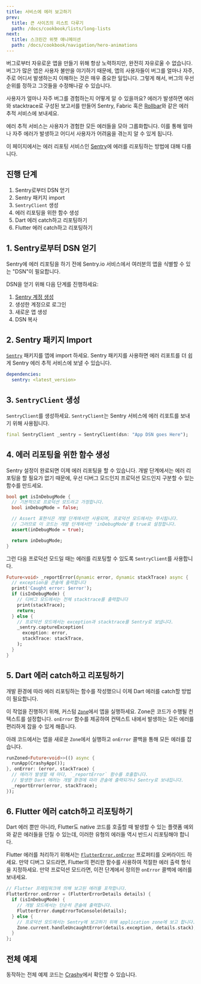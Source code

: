 ```yaml
---
title: 서비스에 에러 보고하기
prev:
  title: 큰 사이즈의 리스트 다루기
  path: /docs/cookbook/lists/long-lists
next:
  title: 스크린간 위젯 애니메이션
  path: /docs/cookbook/navigation/hero-animations
---
```


버그로부터 자유로운 앱을 만들기 위해 항상 노력하지만, 완전히 자유로울 수 없습니다.
버그가 많은 앱은 사용자 불만을 야기하기 때문에, 앱의 사용자들이 버그를 얼마나 자주, 
주로 어디서 발생하는지 이해하는 것은 매우 중요한 일입니다. 그렇게 해서, 
버그의 우선 순위를 정하고 그것들을 수정해나갈 수 있습니다.

사용자가 얼마나 자주 버그를 경험하는지 어떻게 알 수 있을까요? 에러가 발생하면 
에러와 stacktrace로 구성된 보고서를 만들어 Sentry, Fabric 혹은 [Rollbar](https://rollbar.com/)와 같은 
에러 추적 서비스에 보내세요.

에러 추적 서비스는 사용자가 경험한 모든 에러들을 모아 그룹화합니다. 
이를 통해 얼마나 자주 에러가 발생하고 어디서 사용자가 어려움을 겪는지 알 수 있게 됩니다.

이 페이지에서는 에러 리포팅 서비스인 [Sentry](https://sentry.io/welcome/)에 에러를 리포팅하는 방법에 대해 다룹니다.

## 진행 단계

  1. Sentry로부터 DSN 얻기
  2. Sentry 패키지 import
  3. `SentryClient` 생성
  4. 에러 리포팅을 위한 함수 생성
  5. Dart 에러 catch하고 리포팅하기
  6. Flutter 에러 catch하고 리포팅하기

## 1. Sentry로부터 DSN 얻기

Sentry에 에러 리포팅을 하기 전에 Sentry.io 서비스에서 여러분의 앱을 식별할 수 있는 "DSN"이 필요합니다.

DSN을 얻기 위해 다음 단계를 진행하세요:

  1. [Sentry 계정 생성](https://sentry.io/signup/)
  2. 생성한 계정으로 로그인
  3. 새로운 앱 생성
  4. DSN 복사

## 2. Sentry 패키지 Import

[`Sentry`]({{site.pub-pkg}}/sentry) 패키지를 앱에 import 하세요.
Sentry 패키지를 사용하면 에러 리포트를 더 쉽게 Sentry 에러 추적 서비스에 보낼 수 있습니다.

```yaml
dependencies:
  sentry: <latest_version>
```

## 3. `SentryClient` 생성

`SentryClient`를 생성하세요. `SentryClient`는 Sentry 서비스에 에러 리포트를 보내기 위해 사용됩니다.

<!-- skip -->
```dart
final SentryClient _sentry = SentryClient(dsn: "App DSN goes Here");
```

## 4. 에러 리포팅을 위한 함수 생성

Sentry 설정이 완료되면 이제 에러 리포팅을 할 수 있습니다. 
개발 단계에서는 에러 리포팅을 할 필요가 없기 때문에, 우선 디버그 모드인지 프로덕션 모드인지 구분할 수 있는 함수를 만드세요.

<!-- skip -->
```dart
bool get isInDebugMode {
  // 기본적으로 프로덕션 모드라고 가정합니다.
  bool inDebugMode = false;

  // Assert 표현식은 개발 단계에서만 사용되며, 프로덕션 모드에서는 무시됩니다.
  // 그러므로 이 코드는 개발 단계에서만 'inDebugMode'를 true로 설정합니다.
  assert(inDebugMode = true);

  return inDebugMode;
}
```

그런 다음 프로덕션 모드일 때는 에러를 리포팅할 수 있도록 `SentryClient`를 사용합니다.

<!-- skip -->
```dart
Future<void> _reportError(dynamic error, dynamic stackTrace) async {
  // exception을 콘솔에 출력합니다
  print('Caught error: $error');
  if (isInDebugMode) {
    // 디버그 모드에서는 전체 stacktrace를 출력합니다
    print(stackTrace);
    return;
  } else {
    // 프로덕션 모드에서는 exception과 stacktrace를 Sentry로 보냅니다.
    _sentry.captureException(
      exception: error,
      stackTrace: stackTrace,
    );
  }
}
```

## 5. Dart 에러 catch하고 리포팅하기

개발 환경에 따라 에러 리포팅하는 함수를 작성했으니 이제 Dart 에러를 catch할 방법이 필요합니다.

이 작업을 진행하기 위해, 커스텀 [`Zone`]({{site.api}}/flutter/dart-async/Zone-class.html)에서 앱을 실행하세요.
Zone은 코드가 수행될 컨텍스트를 설정합니다. `onError` 함수를 제공하여 컨텍스트 내에서 발생하는 모든 에러를 편리하게 잡을 수 있게 해줍니다.

아래 코드에서는 앱을 새로운 `Zone`에서 실행하고 `onError` 콜백을 통해 모든 에러를 잡습니다.

<!-- skip -->
```dart
runZoned<Future<void>>(() async {
  runApp(CrashyApp());
}, onError: (error, stackTrace) {
  // 에러가 발생할 때 마다, `_reportError` 함수를 호출합니다.
  // 발생한 Dart 에러는 개발 환경에 따라 콘솔에 출력되거나 Sentry로 보내집니다.
  _reportError(error, stackTrace);
});
```

## 6. Flutter 에러 catch하고 리포팅하기

Dart 에러 뿐만 아니라, Flutter도 native 코드를 호출할 때 발생할 수 있는 플랫폼 예외와 같은 에러들을 던질 수 있는데,
이러한 유형의 에러들 역시 반드시 리포팅해야 합니다.

Flutter 에러를 처리하기 위해서는 [`FlutterError.onError`]({{site.api}}/flutter/foundation/FlutterError/onError.html) 프로퍼티를 오버라이드 하세요.
만약 디버그 모드라면, Flutter의 편리한 함수를 사용하여 적절한 에러 출력 형식을 지정하세요.
만약 프로덕션 모드라면, 이전 단계에서 정의한 `onError` 콜백에 에러를 보내세요.

<!-- skip -->
```dart
// Flutter 프레임워크에 의해 보고된 에러를 포착합니다.
FlutterError.onError = (FlutterErrorDetails details) {
  if (isInDebugMode) {
    // 개발 모드에서는 단순히 콘솔에 출력합니다.
    FlutterError.dumpErrorToConsole(details);
  } else {
    // 프로덕션 모드에서는 Sentry에 보고하기 위해 application zone에 보고 합니다.
    Zone.current.handleUncaughtError(details.exception, details.stack);
  }
};
```

## 전체 예제

동작하는 전체 예제 코드는 [Crashy]({{site.github}}/flutter/crashy)에서 확인할 수 있습니다.
